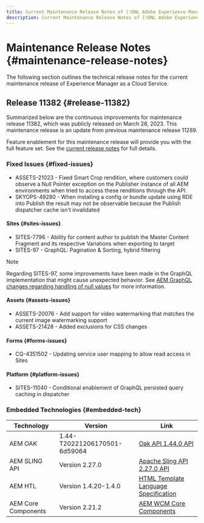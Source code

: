 ```yaml
---
title: Current Maintenance Release Notes of [!DNL Adobe Experience Manager] as a Cloud Service.
description: Current Maintenance Release Notes of [!DNL Adobe Experience Manager] as a Cloud Service.
---
```


# Maintenance Release Notes {#maintenance-release-notes}

The following section outlines the technical release notes for the current maintenance release of Experience Manager as a Cloud Service.

## Release 11382 {#release-11382}
 
Summarized below are the continuous improvements for maintenance release 11382, which was publicly released on March 28, 2023. This maintenance release is an update from previous maintenance release 11289.

Feature enablement for this maintenance release will provide you with the full feature set. See the [current release notes](/help/release-notes/release-notes-cloud/release-notes-current.md) for full details.

### Fixed Issues {#fixed-issues}

- ASSETS-21023 - Fixed Smart Crop rendition, where customers could observe a Null Pointer exception on the Publisher instance of all AEM environments when  tried to access these renditions through the API.
- SKYOPS-49280 - When installing a config or bundle update using RDE into Publish the result may not be observable because the Publish dispatcher cache isn't invalidated

#### Sites {#sites-issues}

- SITES-7796 - Ability for content author to publish the Master Content Fragment and its respective Variations when exporting to target
- SITES-97 - GraphQL: Pagination & Sorting, hybrid filtering

>[!NOTE]
>
> Regarding SITES-97, some improvements have been made in the GraphQL implementation that might cause unexpected behavior. See [AEM GraphQL changes regarding handling of null values](https://experienceleague.adobe.com/docs/experience-cloud-kcs/kbarticles/KA-21792.html) for more information.

#### Assets {#assets-issues}

- ASSETS-20076 - Add support for video watermarking that matches the current image watermarking support
- ASSETS-21428 - Added exclusions for CSS changes

#### Forms {#forms-issues}

- CQ-4351502 - Updating service user mapping to allow read access in Sites

#### Platform {#platform-issues}

- SITES-11040 - Conditional enablement of GraphQL persisted query caching in dispatcher

### Embedded Technologies {#embedded-tech}

|Technology|Version|Link|
|---|---|---|
|AEM OAK |1.44-T20221206170501-6d59064 |[Oak API 1.44.0 API](https://www.javadoc.io/doc/org.apache.jackrabbit/oak-api/1.44.0/index.html)| 
|AEM SLING API |Version 2.27.0 |[Apache Sling API 2.27.0 API](https://www.javadoc.io/doc/org.apache.sling/org.apache.sling.api/latest/index.html)|
|AEM HTL|Version 1.4.20-1.4.0 |[HTML Template Language Specification](https://github.com/adobe/htl-spec)|
|AEM Core Components|Version 2.21.2|[AEM WCM Core Components](https://github.com/adobe/aem-core-wcm-components)|
